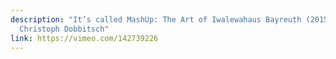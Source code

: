 ```yaml
---
description: "It’s called MashUp: The Art of Iwalewahaus Bayreuth (2015) -
  Christoph Dobbitsch"
link: https://vimeo.com/142739226
---
```

